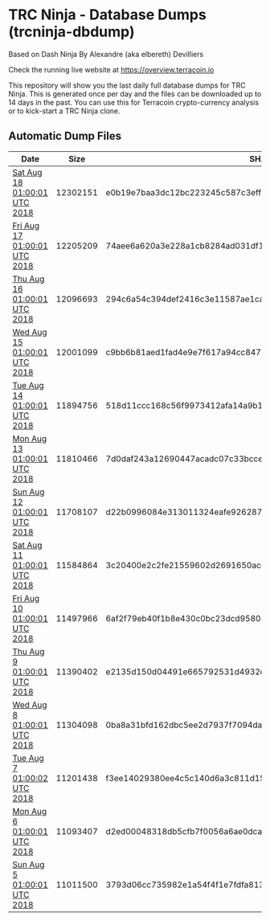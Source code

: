 # TRC Ninja - Database Dumps (trcninja-dbdump)
Based on Dash Ninja By Alexandre (aka elbereth) Devilliers

Check the running live website at https://overview.terracoin.io

This repository will show you the last daily full database dumps for TRC Ninja. This is generated once per day and the files can be downloaded up to 14 days in the past.
You can use this for Terracoin crypto-currency analysis or to kick-start a TRC Ninja clone.


## Automatic Dump Files
| Date | Size | SHA256 |
|--|--|--|
| [Sat Aug 18 01:00:01 UTC 2018](https://transfer.sh/12Jjdd/trcninja-dbdump-20180818010001.tar.bz2) | 12302151 | e0b19e7baa3dc12bc223245c587c3eff45716e10eec6bf3ccb23399c4f103eda | 
| [Fri Aug 17 01:00:01 UTC 2018](https://transfer.sh/G9w5b/trcninja-dbdump-20180817010001.tar.bz2) | 12205209 | 74aee6a620a3e228a1cb8284ad031df1c19706e3514e716ab01beeb147b869f2 | 
| [Thu Aug 16 01:00:01 UTC 2018](https://transfer.sh/dEUHW/trcninja-dbdump-20180816010001.tar.bz2) | 12096693 | 294c6a54c394def2416c3e11587ae1ca1d1e0c009bdb37ef3fc3121ea6fef286 | 
| [Wed Aug 15 01:00:01 UTC 2018](https://transfer.sh/thwXp/trcninja-dbdump-20180815010001.tar.bz2) | 12001099 | c9bb6b81aed1fad4e9e7f617a94cc8471e8e46b6e210db8236d4386f4cd6923b | 
| [Tue Aug 14 01:00:01 UTC 2018](https://transfer.sh/k7YKQ/trcninja-dbdump-20180814010001.tar.bz2) | 11894756 | 518d11ccc168c56f9973412afa14a9b184a1240a05be3307b265d3fdba443833 | 
| [Mon Aug 13 01:00:01 UTC 2018](https://transfer.sh/1BTTZ/trcninja-dbdump-20180813010001.tar.bz2) | 11810466 | 7d0daf243a12690447acadc07c33bccec2cb6b3c4bbaed6c0a53c9759d7da551 | 
| [Sun Aug 12 01:00:01 UTC 2018](https://transfer.sh/U0aGE/trcninja-dbdump-20180812010001.tar.bz2) | 11708107 | d22b0996084e313011324eafe926287247cab88dd98019ccfcd2e5b249254d35 | 
| [Sat Aug 11 01:00:01 UTC 2018](https://transfer.sh/XScSE/trcninja-dbdump-20180811010001.tar.bz2) | 11584864 | 3c20400e2c2fe21559602d2691650acd2fb83b1654c51dd65c6b97632c8c68ed | 
| [Fri Aug 10 01:00:01 UTC 2018](https://transfer.sh/DcYsK/trcninja-dbdump-20180810010001.tar.bz2) | 11497966 | 6af2f79eb40f1b8e430c0bc23dcd958046bbfeeb4ba9c77ee0608176de1ab030 | 
| [Thu Aug  9 01:00:01 UTC 2018](https://transfer.sh/yU3le/trcninja-dbdump-20180809010001.tar.bz2) | 11390402 | e2135d150d04491e665792531d4932dfa63226d8b58e829c31fc7e3c478acc94 | 
| [Wed Aug  8 01:00:01 UTC 2018](https://transfer.sh/QlCKp/trcninja-dbdump-20180808010001.tar.bz2) | 11304098 | 0ba8a31bfd162dbc5ee2d7937f7094daabe41f923e45d41e087b977a6f6a018e | 
| [Tue Aug  7 01:00:02 UTC 2018](https://transfer.sh/dn1sA/trcninja-dbdump-20180807010002.tar.bz2) | 11201438 | f3ee14029380ee4c5c140d6a3c811d15ad68e5ad80bd6e89591df58346fc6ec5 | 
| [Mon Aug  6 01:00:01 UTC 2018](https://transfer.sh/12VCLM/trcninja-dbdump-20180806010001.tar.bz2) | 11093407 | d2ed00048318db5cfb7f0056a6ae0dca5ed9881e1429af855c3510860281b0dc | 
| [Sun Aug  5 01:00:01 UTC 2018](https://transfer.sh/iMPrn/trcninja-dbdump-20180805010001.tar.bz2) | 11011500 | 3793d06cc735982e1a54f4f1e7fdfa813f39520be3765f4a3282f39a98fdd3ef | 
